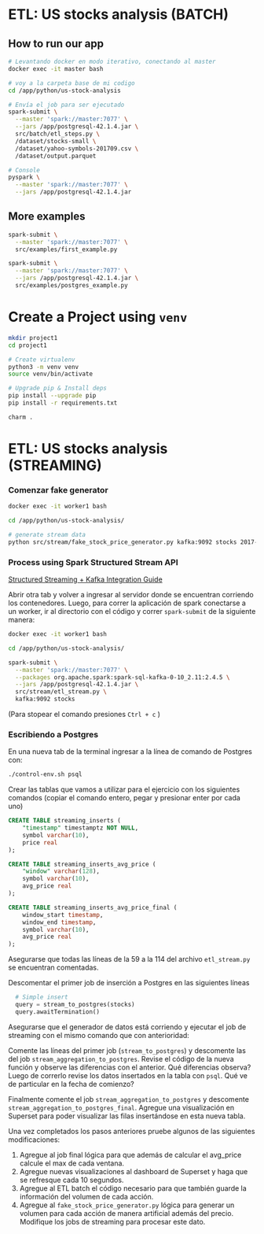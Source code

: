 # ETL: US stocks analysis (BATCH)

## How to run our app

```bash
# Levantando docker en modo iterativo, conectando al master
docker exec -it master bash

# voy a la carpeta base de mi codigo
cd /app/python/us-stock-analysis

# Envía el job para ser ejecutado
spark-submit \
  --master 'spark://master:7077' \
  --jars /app/postgresql-42.1.4.jar \
  src/batch/etl_steps.py \
  /dataset/stocks-small \
  /dataset/yahoo-symbols-201709.csv \
  /dataset/output.parquet

# Console
pyspark \
  --master 'spark://master:7077' \
  --jars /app/postgresql-42.1.4.jar
```

## More examples

```bash
spark-submit \
  --master 'spark://master:7077' \
  src/examples/first_example.py

spark-submit \
  --master 'spark://master:7077' \
  --jars /app/postgresql-42.1.4.jar \
  src/examples/postgres_example.py
```
# Create a Project using `venv`

```bash
mkdir project1
cd project1

# Create virtualenv
python3 -m venv venv
source venv/bin/activate

# Upgrade pip & Install deps
pip install --upgrade pip
pip install -r requirements.txt

charm .
```

# ETL: US stocks analysis (STREAMING)

### Comenzar fake generator
```bash
docker exec -it worker1 bash

cd /app/python/us-stock-analysis/

# generate stream data
python src/stream/fake_stock_price_generator.py kafka:9092 stocks 2017-11-11T10:00:00Z
```

### Process using Spark Structured Stream API
[Structured Streaming + Kafka Integration Guide](https://spark.apache.org/docs/latest/structured-streaming-kafka-integration.html#deploying)

Abrir otra tab y volver a ingresar al servidor donde se encuentran corriendo los contenedores.
Luego, para correr la aplicación de spark conectarse a un worker, ir al directorio con el código y correr `spark-submit` de la siguiente manera:

```bash
docker exec -it worker1 bash

cd /app/python/us-stock-analysis/

spark-submit \
  --master 'spark://master:7077' \
  --packages org.apache.spark:spark-sql-kafka-0-10_2.11:2.4.5 \
  --jars /app/postgresql-42.1.4.jar \
  src/stream/etl_stream.py \
  kafka:9092 stocks
```

(Para stopear el comando presiones `Ctrl + c` )

### Escribiendo a Postgres

En una nueva tab de la terminal ingresar a la línea de comando de Postgres con:

```bash
./control-env.sh psql
```

Crear las tablas que vamos a utilizar para el ejercicio con los siguientes comandos (copiar el comando entero, pegar y presionar enter por cada uno)

```sql
CREATE TABLE streaming_inserts (
    "timestamp" timestamptz NOT NULL,
    symbol varchar(10),
    price real
);
```

```sql
CREATE TABLE streaming_inserts_avg_price (
    "window" varchar(128),
    symbol varchar(10),
    avg_price real
);
```

```sql
CREATE TABLE streaming_inserts_avg_price_final (
    window_start timestamp,
    window_end timestamp,
    symbol varchar(10),
    avg_price real
);
```

Asegurarse que todas las líneas de la 59 a la 114 del archivo `etl_stream.py` se encuentran comentadas.

Descomentar el primer job de inserción a Postgres en las siguientes líneas
```python
  # Simple insert
  query = stream_to_postgres(stocks)
  query.awaitTermination()
```

Asegurarse que el generador de datos está corriendo y ejecutar el job de streaming con el mismo comando que con anterioridad:

Comente las líneas del primer job (`stream_to_postgres`) y descomente las del job `stream_aggregation_to_postgres`.
Revise el código de la nueva función y observe las diferencias con el anterior. Qué diferencias observa?
Luego de correrlo revise los datos insertados en la tabla con `psql`. Qué ve de particular en la fecha de comienzo?

Finalmente comente el job `stream_aggregation_to_postgres` y descomente `stream_aggregation_to_postgres_final`.
Agregue una visualización en Superset para poder visualizar las filas insertándose en esta nueva tabla.

Una vez completados los pasos anteriores pruebe algunos de las siguientes modificaciones:

1. Agregue al job final lógica para que además de calcular el avg_price calcule el max de cada ventana.
2. Agregue nuevas visualizaciones al dashboard de Superset y haga que se refresque cada 10 segundos.
3. Agregue al ETL batch el código necesario para que también guarde la información del volumen de cada acción.
4. Agregue al `fake_stock_price_generator.py` lógica para generar un volumen para cada acción de manera artificial además del precio. Modifique los jobs de streaming para procesar este dato. 
